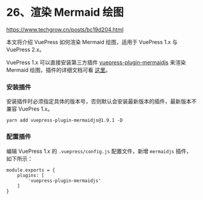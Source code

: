 # 26、渲染 Mermaid 绘图

https://www.techgrow.cn/posts/bc19d204.html

本文将介绍 VuePress 如何渲染 Mermaid 绘图，适用于 VuePress 1.x 与 VuePress 2.x。

VuePress 1.x 可以直接安装第三方插件 [vuepress-plugin-mermaidjs](https://github.com/eFrane/vuepress-plugin-mermaidjs) 来渲染 Mermaid 绘图，插件的详细文档可看 [这里](https://vuepress-plugin-mermaidjs.efrane.com/)。

### 安装插件

安装插件时必须指定具体的版本号，否则默认会安装最新版本的插件，最新版本不兼容 VuePres 1.x。

```
yarn add vuepress-plugin-mermaidjs@1.9.1 -D
```

### 配置插件

编辑 VuePress 1.x 的 `.vuepress/config.js` 配置文件，新增 `mermaidjs` 插件，如下所示：

```
module.exports = {
    plugins: [
        'vuepress-plugin-mermaidjs'
    ]
}
```

